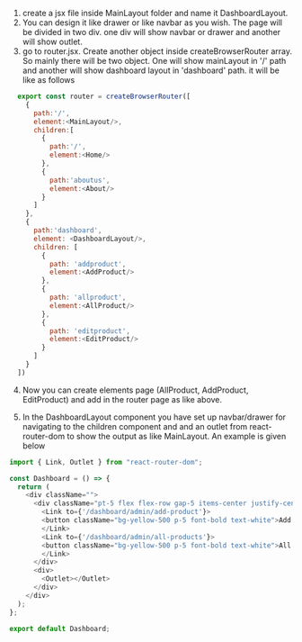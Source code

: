1. create a jsx file inside MainLayout folder and name it DashboardLayout.
2. You can design it like drawer or like navbar as you wish. The page will be divided in two div. one div will show navbar or drawer and another will show outlet.
3. go to router.jsx. Create another object inside createBrowserRouter array. So mainly there will be two object. One will show mainLayout in '/' path and another will show dashboard layout in 'dashboard' path. it will be like as follows

```javascript
  export const router = createBrowserRouter([
    {
      path:'/',
      element:<MainLayout/>,
      children:[
        {
          path:'/',
          element:<Home/>
        },
        {
          path:'aboutus',
          element:<About/>
        }
      ]
    },
    {
      path:'dashboard',
      element: <DashboardLayout/>,
      children: [
        {
          path: 'addproduct',
          element:<AddProduct/>
        },
        {
          path: 'allproduct',
          element:<AllProduct/>
        },
        {
          path: 'editproduct',
          element:<EditProduct/>
        }
      ]
    }
  ])

```
4. Now you can create elements page (AllProduct, AddProduct, EditProduct) and add in the router page as like above.

5. In the DashboardLayout component you have set up navbar/drawer for navigating to the children component and and an outlet from react-router-dom to show the output as like MainLayout. An example is given below
```javascript
import { Link, Outlet } from "react-router-dom";

const Dashboard = () => {
  return (
    <div className="">
      <div className="pt-5 flex flex-row gap-5 items-center justify-center">
        <Link to={'/dashboard/admin/add-product'}>
        <button className="bg-yellow-500 p-5 font-bold text-white">Add Product</button>
        </Link>
        <Link to={'/dashboard/admin/all-products'}>
        <button className="bg-yellow-500 p-5 font-bold text-white">All Products</button>
        </Link>
      </div>
      <div>
        <Outlet></Outlet>
      </div>
    </div>
  );
};

export default Dashboard;
```
